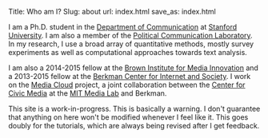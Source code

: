 Title: Who am I?
Slug: about
url: index.html
save_as: index.html

I am a Ph.D. student in the [Department of Communication][comm] at [Stanford University][stanford].  I am also a member of the [Political Communication Laboratory][pcl].  In my research, I use a broad array of quantitative methods, mostly survey experiments as well as computational approaches towards text analysis.

I am also a 2014-2015 fellow at the [Brown Institute for Media Innovation][brown] and a 2013-2015 fellow at the [Berkman Center for Internet and Society][berkman].  I work on the [Media Cloud][mediacloud] project, a joint collaboration between the [Center for Civic Media][civic] at the [MIT Media Lab][medialab] and Berkman.

This site is a work-in-progress.  This is basically a warning.  I don't guarantee that anything on here won't be modified whenever I feel like it.  This goes doubly for the tutorials, which are always being revised after I get feedback.

[comm]: http://comm.stanford.edu
[stanford]: http://www.stanford.edu
[pcl]: http://pcl.stanford.edu
[brown]: http://brown.stanford.edu
[berkman]: http://cyber.law.harvard.edu
[mediacloud]: http://www.mediacloud.org
[civic]: http://civic.mit.edu
[medialab]: http://media.mit.edu